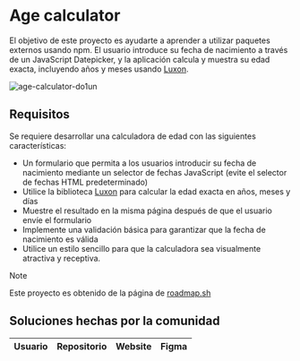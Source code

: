 # Age calculator

El objetivo de este proyecto es ayudarte a aprender a utilizar paquetes externos
usando npm. El usuario introduce su fecha de nacimiento a través de un
JavaScript Datepicker, y la aplicación calcula y muestra su edad exacta,
incluyendo años y meses usando [Luxon](https://www.npmjs.com/package/luxon).

![age-calculator-do1un](https://github.com/user-attachments/assets/a7a0dbce-545d-4d46-a5e6-637ba78809b4)

## Requisitos

Se requiere desarrollar una calculadora de edad con las siguientes
características:

- Un formulario que permita a los usuarios introducir su fecha de nacimiento
  mediante un selector de fechas JavaScript (evite el selector de fechas HTML
  predeterminado)
- Utilice la biblioteca [Luxon](https://www.npmjs.com/package/luxon) para
  calcular la edad exacta en años, meses y días
- Muestre el resultado en la misma página después de que el usuario envíe el
  formulario
- Implemente una validación básica para garantizar que la fecha de nacimiento es
  válida
- Utilice un estilo sencillo para que la calculadora sea visualmente atractiva y
  receptiva.

> [!NOTE]
> Este proyecto es obtenido de la página de
> <a href="https://roadmap.sh/projects/age-calculator">roadmap.sh</a>

## Soluciones hechas por la comunidad

| Usuario | Repositorio | Website | Figma |
| ------- | ----------- | ------- | ----- |
